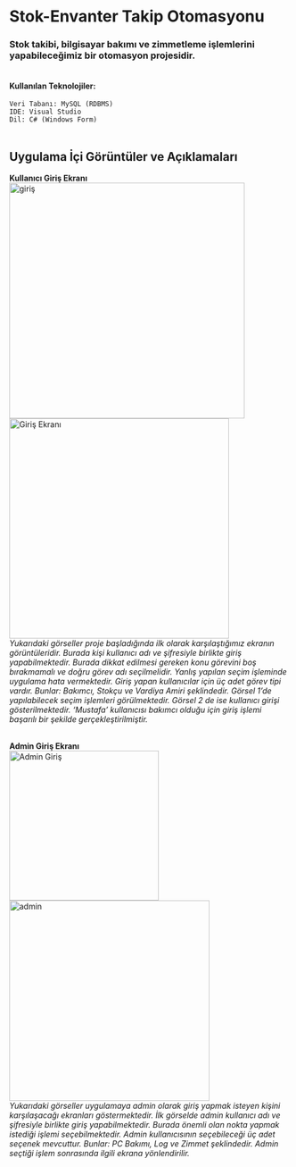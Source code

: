  # Stok-Envanter Takip Otomasyonu
 ### Stok takibi, bilgisayar bakımı ve zimmetleme işlemlerini yapabileceğimiz bir otomasyon projesidir. </br> </br>
 **Kullanılan Teknolojiler:** </br> </br>
 `Veri Tabanı: MySQL (RDBMS)` </br>
 `IDE: Visual Studio` </br>
 `Dil: C# (Windows Form)` </br> </br>

 ## Uygulama İçi Görüntüler ve Açıklamaları </br>
 **Kullanıcı Giriş Ekranı** </br>
<img width="422" alt="giriş" src="https://github.com/user-attachments/assets/f2a3bff0-5202-487b-9966-484ea9bcda2f">
<img width="394" alt="Giriş Ekranı" src="https://github.com/user-attachments/assets/85c2efd5-5d98-40c1-960e-ae4e5bc434a1"> </br>
*Yukarıdaki görseller proje başladığında ilk olarak karşılaştığımız ekranın görüntüleridir. Burada kişi kullanıcı adı ve şifresiyle birlikte giriş yapabilmektedir. Burada dikkat edilmesi gereken konu görevini boş bırakmamalı ve doğru görev adı seçilmelidir. Yanlış yapılan seçim işleminde uygulama hata vermektedir. Giriş yapan kullanıcılar için üç adet görev tipi vardır. Bunlar: Bakımcı, Stokçu ve Vardiya Amiri şeklindedir. Görsel 1’de yapılabilecek seçim işlemleri görülmektedir. Görsel 2 de ise kullanıcı girişi gösterilmektedir. ‘Mustafa’ kullanıcısı bakımcı olduğu için giriş işlemi başarılı bir şekilde gerçekleştirilmiştir.* </br> </br>

**Admin Giriş Ekranı** </br>
<img width="268" alt="Admin Giriş" src="https://github.com/user-attachments/assets/a95935c9-7742-4c21-b45b-9e4350d16381">
<img width="359" alt="admin" src="https://github.com/user-attachments/assets/9dd9f206-677f-4985-8ba9-24a6c305ae9b"> </br> 
*Yukarıdaki görseller uygulamaya admin olarak giriş yapmak isteyen kişini karşılaşacağı ekranları göstermektedir. İlk görselde admin kullanıcı adı ve şifresiyle birlikte giriş yapabilmektedir. Burada önemli olan nokta yapmak istediği işlemi seçebilmektedir. Admin kullanıcısının seçebileceği üç adet seçenek mevcuttur. Bunlar: PC Bakımı, Log ve Zimmet şeklindedir. Admin seçtiği işlem sonrasında ilgili ekrana yönlendirilir.*</br>
